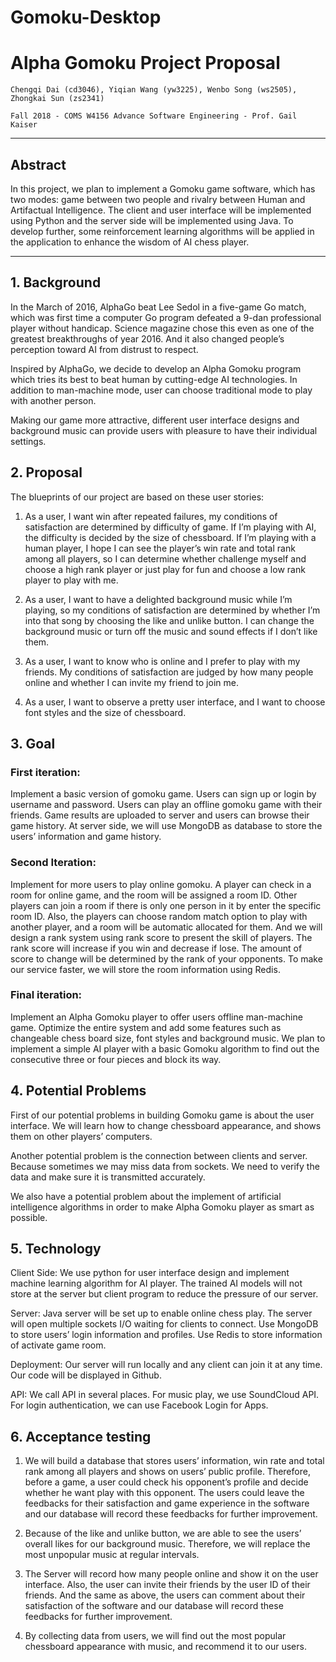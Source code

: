 # Gomoku-Desktop

# Alpha Gomoku Project Proposal
 
	Chengqi Dai (cd3046), Yiqian Wang (yw3225), Wenbo Song (ws2505), Zhongkai Sun (zs2341)
 
	Fall 2018 - COMS W4156 Advance Software Engineering - Prof. Gail Kaiser
				
___
## Abstract

In this project, we plan to implement a Gomoku game software, which has two modes: game between two people and rivalry between Human and Artifactual Intelligence. The client and user interface will be implemented using Python and the server side will be implemented using Java. To develop further, some reinforcement learning algorithms will be applied in the application to enhance the wisdom of AI chess player. 
___	

## 1. Background
 
In the March of 2016, AlphaGo beat Lee Sedol in a five-game Go match, which was first time a computer Go program defeated a 9-dan professional player without handicap. Science magazine chose this even as one of the greatest breakthroughs of year 2016. And it also changed people’s perception toward AI from distrust to respect. 

Inspired by AlphaGo, we decide to develop an Alpha Gomoku program which tries its best to beat human by cutting-edge AI technologies. In addition to man-machine mode, user can choose traditional mode to play with another person. 

Making our game more attractive, different user interface designs and background music can provide users with pleasure to have their individual settings. 

## 2. Proposal
 
The blueprints of our project are based on these user stories:

1. As a user, I want win after repeated failures, my conditions of satisfaction are determined by difficulty of game. If I’m playing with AI, the difficulty is decided by the size of chessboard. If I’m playing with a human player, I hope I can see the player’s win rate and total rank among all players, so I can determine whether challenge myself and choose a high rank player or just play for fun and choose a low rank player to play with me.

2. As a user, I want to have a delighted background music while I’m playing, so my conditions of satisfaction are determined by whether I’m into that song by choosing the like and unlike button. I can change the background music or turn off the music and sound effects if I don’t like them.

3. As a user, I want to know who is online and I prefer to play with my friends. My conditions of satisfaction are judged by how many people online and whether I can invite my friend to join me.
4. As a user, I want to observe a pretty user interface, and I want to choose font styles and the size of chessboard. 
 
## 3. Goal
 
### First iteration:
Implement a basic version of gomoku game. Users can sign up or login by username and password. Users can play an offline gomoku game with their friends. Game results are uploaded to server and users can browse their game history. At server side, we will use MongoDB as database to store the users’ information and game history.
 
### Second Iteration:
Implement for more users to play online gomoku. A player can check in a room for online game, and the room will be assigned a room ID. Other players can join a room if there is only one person in it by enter the specific room ID. Also, the players can choose random match option to play with another player, and a room will be automatic allocated for them. And we will design a rank system using rank score to present the skill of players. The rank score will increase if you win and decrease if lose. The amount of score to change will be determined by the rank of your opponents. To make our service faster, we will store the room information using Redis. 
 
### Final iteration:
Implement an Alpha Gomoku player to offer users offline man-machine game. Optimize the entire system and add some features such as changeable chess board size, font styles and background music. We plan to implement a simple AI player with a basic Gomoku algorithm to find out the consecutive three or four pieces and block its way. 
		
## 4. Potential Problems
 
First of our potential problems in building Gomoku game is about the user interface. We will learn how to change chessboard appearance, and shows them on other players’ computers. 

Another potential problem is the connection between clients and server. Because sometimes we may miss data from sockets. We need to verify the data and make sure it is transmitted accurately.

We also have a potential problem about the implement of artificial intelligence algorithms in order to make Alpha Gomoku player as smart as possible. 
	
## 5. Technology
    
Client Side: We use python for user interface design and implement machine learning algorithm for AI player. The trained AI models will not store at the server but client program to reduce the pressure of our server.

Server: Java server will be set up to enable online chess play. The server will open multiple sockets I/O waiting for clients to connect. Use MongoDB to store users’ login information and profiles. Use Redis to store information of activate game room.

Deployment: Our server will run locally and any client can join it at any time. Our code will be displayed in Github.  

API: We call API in several places. For music play, we use SoundCloud API. For login authentication, we can use Facebook Login for Apps. 

## 6. Acceptance testing 

1. We will build a database that stores users’ information, win rate and total rank among all players and shows on users’ public profile. Therefore, before a game, a user could check his opponent’s profile and decide whether he want play with this opponent. The users could leave the feedbacks for their satisfaction and game experience in the software and our database will record these feedbacks for further improvement. 

2. Because of the like and unlike button, we are able to see the users’ overall likes for our background music. Therefore, we will replace the most unpopular music at regular intervals.

3. The Server will record how many people online and show it on the user interface. Also, the user can invite their friends by the user ID of their friends. And the same as above, the users can comment about their satisfaction of the software and our database will record these feedbacks for further improvement. 

4. By collecting data from users, we will find out the most popular chessboard appearance with music, and recommend it to our users. 

